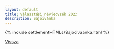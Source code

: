 ```yaml
---
layout: default
title: Választási névjegyzék 2022
description: Sajóivánka
---
```


{% include settlementHTMLs/Sajooivaanka.html %}

[Vissza](../)